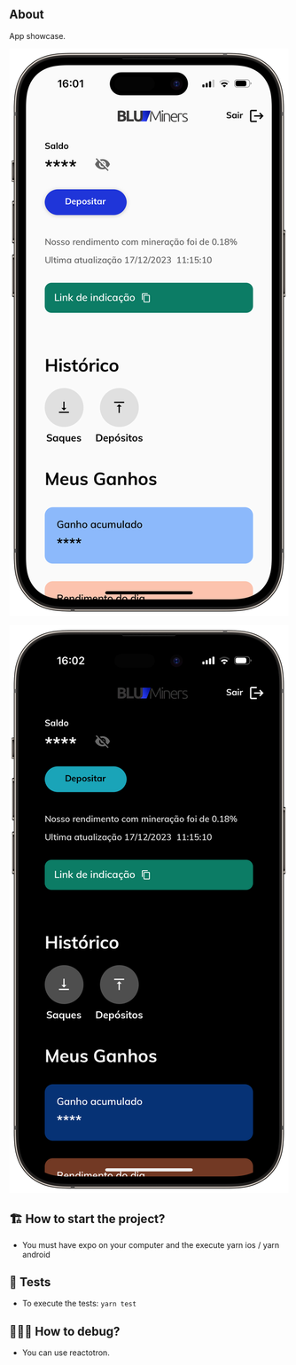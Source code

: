 ## About

App showcase.

![N|Solid](pic1.png)

![N|Solid](pic2.png)

## 🏗 How to start the project?

- You must have expo on your computer and the execute yarn ios / yarn android

## 🚨 Tests

- To execute the tests:
```yarn test```

## 🕵🏻‍♂️ How to debug?

- You can use reactotron.
